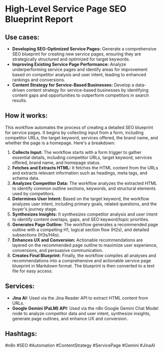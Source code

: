 # High-Level Service Page SEO Blueprint Report

## Use cases:

- **Developing SEO-Optimized Service Pages:** Generate a comprehensive SEO blueprint for creating new service pages, ensuring they are strategically structured and optimized for target keywords.
- **Improving Existing Service Page Performance:** Analyze underperforming service pages and identify areas for improvement based on competitor analysis and user intent, leading to enhanced rankings and conversions.
- **Content Strategy for Service-Based Businesses:** Develop a data-driven content strategy for service-based businesses by identifying content gaps and opportunities to outperform competitors in search results.

## How it works:

This workflow automates the process of creating a detailed SEO blueprint for service pages. It begins by collecting input from a form, including competitor URLs, the target keyword, services offered, the brand name, and whether the page is a homepage. Here's a breakdown:

1.  **Collects Input:** The workflow starts with a form trigger to gather essential details, including competitor URLs, target keyword, services offered, brand name, and homepage status.
2.  **Fetches and Extracts HTML:** It fetches the HTML content from the URLs and extracts relevant information such as headings, meta tags, and schema data.
3.  **Analyzes Competitor Data:** The workflow analyzes the extracted HTML to identify common outline sections, keywords, and structural elements used by competitors.
4.  **Determines User Intent:** Based on the target keyword, the workflow analyzes user intent, including primary goals, related questions, and the buyer's journey stage.
5.  **Synthesizes Insights:** It synthesizes competitor analysis and user intent to identify content overlaps, gaps, and SEO keyword/topic priorities.
6.  **Generates Page Outline:** The workflow generates a recommended page outline with a compelling H1, logical section flow (H2s), and detailed subsections (H3s/H4s).
7.  **Enhances UX and Conversion:** Actionable recommendations are layered on the recommended page outline to maximize user experience, conversions, and persuasive communication.
8.  **Creates Final Blueprint:** Finally, the workflow compiles all analyses and recommendations into a comprehensive and actionable service page blueprint in Markdown format. The blueprint is then converted to a text file for easy access.

## Services:

-   **Jina AI:** Used via the Jina Reader API to extract HTML content from URLs.
-   **Google Gemini (PaLM) API:** Used via the n8n Google Gemini Chat Model node to analyze competitor data and user intent, synthesize insights, generate page outlines, and enhance UX and conversion.

## Hashtags:

#n8n #SEO #Automation #ContentStrategy #ServicePage #Gemini #JinaAI
